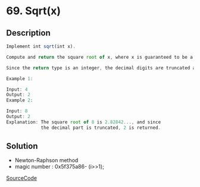# 69. Sqrt(x)

## Description

```javascript
Implement int sqrt(int x).

Compute and return the square root of x, where x is guaranteed to be a non-negative integer.

Since the return type is an integer, the decimal digits are truncated and only the integer part of the result is returned.

Example 1:

Input: 4
Output: 2
Example 2:

Input: 8
Output: 2
Explanation: The square root of 8 is 2.82842..., and since
             the decimal part is truncated, 2 is returned.
```

## Solution

* Newton-Raphson method
* magic number : 0x5f375a86- (i>>1);

[SourceCode](./solution.js)